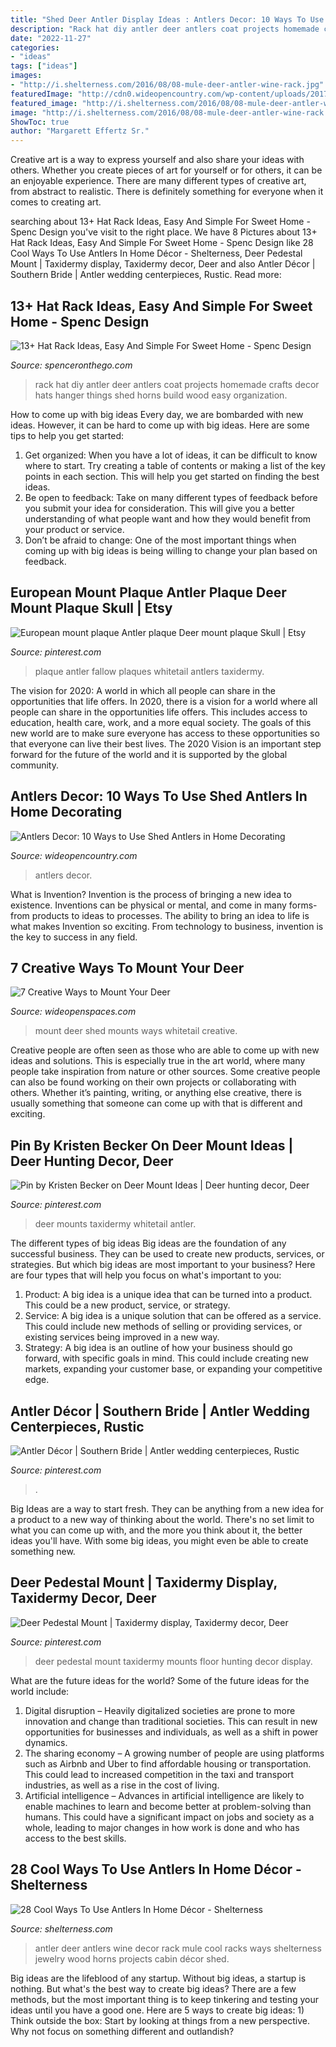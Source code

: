 ```yaml
---
title: "Shed Deer Antler Display Ideas : Antlers Decor: 10 Ways To Use Shed Antlers In Home Decorating"
description: "Rack hat diy antler deer antlers coat projects homemade crafts decor hats hanger things shed horns build wood easy organization"
date: "2022-11-27"
categories:
- "ideas"
tags: ["ideas"]
images:
- "http://i.shelterness.com/2016/08/08-mule-deer-antler-wine-rack.jpg"
featuredImage: "http://cdn0.wideopencountry.com/wp-content/uploads/2017/12/dreamcatchers.jpg"
featured_image: "http://i.shelterness.com/2016/08/08-mule-deer-antler-wine-rack.jpg"
image: "http://i.shelterness.com/2016/08/08-mule-deer-antler-wine-rack.jpg"
ShowToc: true
author: "Margarett Effertz Sr."
---
```



Creative art is a way to express yourself and also share your ideas with others. Whether you create pieces of art for yourself or for others, it can be an enjoyable experience. There are many different types of creative art, from abstract to realistic. There is definitely something for everyone when it comes to creating art.

	

		
searching about 13+ Hat Rack Ideas, Easy And Simple For Sweet Home - Spenc Design you've visit to the right place. We have 8 Pictures about 13+ Hat Rack Ideas, Easy And Simple For Sweet Home - Spenc Design like 28 Cool Ways To Use Antlers In Home Décor - Shelterness, Deer Pedestal Mount | Taxidermy display, Taxidermy decor, Deer and also Antler Décor | Southern Bride | Antler wedding centerpieces, Rustic. Read more:
		
    
## 13+ Hat Rack Ideas, Easy And Simple For Sweet Home - Spenc Design

<img loading=lazy src="http://spenceronthego.com/wp-content/uploads/2017/05/Homemade-Hat-Rack-Ideas.jpg" onerror="this.onerror=null;this.src='https://tse3.mm.bing.net/th?id=OIP.hCwgDoy22o76inb-vT7QJAHaFK&amp;pid=15.1';" alt="13+ Hat Rack Ideas, Easy And Simple For Sweet Home - Spenc Design">

_Source: spenceronthego.com_

>rack hat diy antler deer antlers coat projects homemade crafts decor hats hanger things shed horns build wood easy organization. 

	

How to come up with big ideas
Every day, we are bombarded with new ideas. However, it can be hard to come up with big ideas. Here are some tips to help you get started: 
1. Get organized: When you have a lot of ideas, it can be difficult to know where to start. Try creating a table of contents or making a list of the key points in each section. This will help you get started on finding the best ideas. 
2. Be open to feedback: Take on many different types of feedback before you submit your idea for consideration. This will give you a better understanding of what people want and how they would benefit from your product or service. 
3. Don’t be afraid to change: One of the most important things when coming up with big ideas is being willing to change your plan based on feedback.

    
## European Mount Plaque Antler Plaque Deer Mount Plaque Skull | Etsy

<img loading=lazy src="https://i.pinimg.com/736x/e0/24/63/e024639321d66037766f1d3f7c550452.jpg" onerror="this.onerror=null;this.src='https://tse1.mm.bing.net/th?id=OIP.ifh21A5qO3_djV5SzIY0FwHaJ3&amp;pid=15.1';" alt="European mount plaque Antler plaque Deer mount plaque Skull | Etsy">

_Source: pinterest.com_

>plaque antler fallow plaques whitetail antlers taxidermy. 

	

The vision for 2020: A world in which all people can share in the opportunities that life offers.
In 2020, there is a vision for a world where all people can share in the opportunities life offers. This includes access to education, health care, work, and a more equal society. The goals of this new world are to make sure everyone has access to these opportunities so that everyone can live their best lives. The 2020 Vision is an important step forward for the future of the world and it is supported by the global community.

    
## Antlers Decor: 10 Ways To Use Shed Antlers In Home Decorating

<img loading=lazy src="http://cdn0.wideopencountry.com/wp-content/uploads/2017/12/dreamcatchers.jpg" onerror="this.onerror=null;this.src='https://tse1.mm.bing.net/th?id=OIP.ovJRl_bN_b-zGqOiD7K5nQHaJN&amp;pid=15.1';" alt="Antlers Decor: 10 Ways to Use Shed Antlers in Home Decorating">

_Source: wideopencountry.com_

>antlers decor. 

	

What is Invention?
Invention is the process of bringing a new idea to existence. Inventions can be physical or mental, and come in many forms- from products to ideas to processes. The ability to bring an idea to life is what makes Invention so exciting. From technology to business, invention is the key to success in any field.

    
## 7 Creative Ways To Mount Your Deer

<img loading=lazy src="http://cdn0.wideopenspaces.com/wp-content/uploads/2017/04/Mount-7.jpg" onerror="this.onerror=null;this.src='https://tse4.mm.bing.net/th?id=OIP.-9v5UQK4EMWRbid-wN-RcgHaFj&amp;pid=15.1';" alt="7 Creative Ways to Mount Your Deer">

_Source: wideopenspaces.com_

>mount deer shed mounts ways whitetail creative. 

	

Creative people are often seen as those who are able to come up with new ideas and solutions. This is especially true in the art world, where many people take inspiration from nature or other sources. Some creative people can also be found working on their own projects or collaborating with others. Whether it’s painting, writing, or anything else creative, there is usually something that someone can come up with that is different and exciting.

    
## Pin By Kristen Becker On Deer Mount Ideas | Deer Hunting Decor, Deer

<img loading=lazy src="https://i.pinimg.com/736x/35/12/a9/3512a9b6c1bf3db2c7799b1d013e8a89.jpg" onerror="this.onerror=null;this.src='https://tse2.mm.bing.net/th?id=OIP.iWyZf9w9EPARYH7Qg_VRoQHaJ4&amp;pid=15.1';" alt="Pin by Kristen Becker on Deer Mount Ideas | Deer hunting decor, Deer">

_Source: pinterest.com_

>deer mounts taxidermy whitetail antler. 

	

The different types of big ideas
Big ideas are the foundation of any successful business. They can be used to create new products, services, or strategies. But which big ideas are most important to your business? Here are four types that will help you focus on what's important to you: 
1. Product: A big idea is a unique idea that can be turned into a product. This could be a new product, service, or strategy. 
2. Service: A big idea is a unique solution that can be offered as a service. This could include new methods of selling or providing services, or existing services being improved in a new way. 
3. Strategy: A big idea is an outline of how your business should go forward, with specific goals in mind. This could include creating new markets, expanding your customer base, or expanding your competitive edge.

    
## Antler Décor | Southern Bride | Antler Wedding Centerpieces, Rustic

<img loading=lazy src="https://i.pinimg.com/736x/a9/81/55/a98155a0ec854f29e39e8c4d7bcc1c41.jpg" onerror="this.onerror=null;this.src='https://tse4.mm.bing.net/th?id=OIP.hjzUgbbGdqHlnEHfL4g3mQHaLH&amp;pid=15.1';" alt="Antler Décor | Southern Bride | Antler wedding centerpieces, Rustic">

_Source: pinterest.com_

>. 

	

Big Ideas are a way to start fresh. They can be anything from a new idea for a product to a new way of thinking about the world. There's no set limit to what you can come up with, and the more you think about it, the better ideas you'll have. With some big ideas, you might even be able to create something new.

    
## Deer Pedestal Mount | Taxidermy Display, Taxidermy Decor, Deer

<img loading=lazy src="https://i.pinimg.com/736x/56/72/0c/56720c5f128c715cbc9ff51ef93a4a16--deer-mounts-deer-hunting.jpg" onerror="this.onerror=null;this.src='https://tse1.mm.bing.net/th?id=OIP.0VVJcJYUk2_os8BpipDerQHaLH&amp;pid=15.1';" alt="Deer Pedestal Mount | Taxidermy display, Taxidermy decor, Deer">

_Source: pinterest.com_

>deer pedestal mount taxidermy mounts floor hunting decor display. 

	

What are the future ideas for the world?
Some of the future ideas for the world include:
1. Digital disruption – Heavily digitalized societies are prone to more innovation and change than traditional societies. This can result in new opportunities for businesses and individuals, as well as a shift in power dynamics.
2. The sharing economy – A growing number of people are using platforms such as Airbnb and Uber to find affordable housing or transportation. This could lead to increased competition in the taxi and transport industries, as well as a rise in the cost of living.
3. Artificial intelligence – Advances in artificial intelligence are likely to enable machines to learn and become better at problem-solving than humans. This could have a significant impact on jobs and society as a whole, leading to major changes in how work is done and who has access to the best skills.

    
## 28 Cool Ways To Use Antlers In Home Décor - Shelterness

<img loading=lazy src="http://i.shelterness.com/2016/08/08-mule-deer-antler-wine-rack.jpg" onerror="this.onerror=null;this.src='https://tse2.mm.bing.net/th?id=OIP.zoIS8No6Nyn2aU1TNfnyJAHaHa&amp;pid=15.1';" alt="28 Cool Ways To Use Antlers In Home Décor - Shelterness">

_Source: shelterness.com_

>antler deer antlers wine decor rack mule cool racks ways shelterness jewelry wood horns projects cabin décor shed. 

	

Big ideas are the lifeblood of any startup. Without big ideas, a startup is nothing. But what's the best way to create big ideas? There are a few methods, but the most important thing is to keep tinkering and testing your ideas until you have a good one. Here are 5 ways to create big ideas: 1) Think outside the box: Start by looking at things from a new perspective. Why not focus on something different and outlandish?


